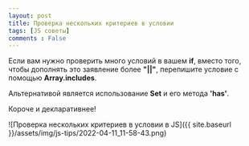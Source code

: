 ```yaml
---
layout: post
title: Проверка нескольких критериев в условии
tags: [JS советы]
comments : False
---
```


Если вам нужно проверить много условий в вашем **if**,
вместо того, чтобы дополнять это заявление более **"||"**,
перепишите условие с помощью **Array.includes**.

Альтернативой является использование **Set** и его метода **'has'**.

Короче и декларативнее!

![Проверка нескольких критериев в условии в JS]({{ site.baseurl }}/assets/img/js-tips/2022-04-11_11-58-43.png)


